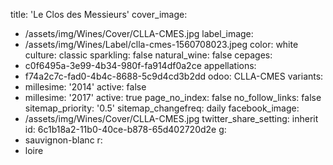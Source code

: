 title: 'Le Clos des Messieurs'
cover_image:
  - /assets/img/Wines/Cover/CLLA-CMES.jpg
label_image:
  - /assets/img/Wines/Label/clla-cmes-1560708023.jpeg
color: white
culture: classic
sparkling: false
natural_wine: false
cepages:
  - c0f6495a-3e99-4b34-980f-fa914df0a2ce
appellations:
  - f74a2c7c-fad0-4b4c-8688-5c9d4cd3b2dd
odoo: CLLA-CMES
variants:
  -
    millesime: '2014'
    active: false
  -
    millesime: '2017'
    active: true
page_no_index: false
no_follow_links: false
sitemap_priority: '0.5'
sitemap_changefreq: daily
facebook_image:
  - /assets/img/Wines/Cover/CLLA-CMES.jpg
twitter_share_setting: inherit
id: 6c1b18a2-11b0-40ce-b878-65d402720d2e
g:
  - sauvignon-blanc
r:
  - loire
